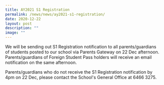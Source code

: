 ```yaml
---
title: AY2021 S1 Registration
permalink: /news/news/ay2021-s1-registration/
date: 2020-12-22
layout: post
description: ""
image: ""
---
```

We will be sending out S1 Registration notification to all parents/guardians of students posted to our school via Parents Gateway on 22 Dec afternoon. Parents/guardians of Foreign Student Pass holders will receive an email notification on the same afternoon.

Parents/guardians who do not receive the S1 Registration notification by 4pm on 22 Dec, please contact the School's General Office at 6466 3275.